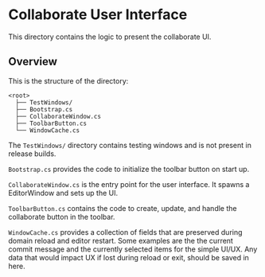 # Collaborate User Interface
This directory contains the logic to present the collaborate UI.

## Overview
This is the structure of the directory:
```none
<root>
  ├── TestWindows/
  ├── Bootstrap.cs
  ├── CollaborateWindow.cs
  ├── ToolbarButton.cs
  └── WindowCache.cs
```
The `TestWindows/` directory contains testing windows and is not present in release builds.

`Bootstrap.cs` provides the code to initialize the toolbar button on start up.

`CollaborateWindow.cs` is the entry point for the user interface. It spawns a EditorWindow and sets up the UI.

`ToolbarButton.cs` contains the code to create, update, and handle the collaborate button in the toolbar.

`WindowCache.cs` provides a collection of fields that are preserved during domain reload and editor restart. Some
examples are the the current commit message and the currently selected items for the simple UI/UX. Any data that would
impact UX if lost during reload or exit, should be saved in here.
